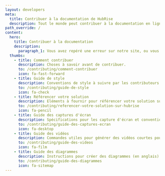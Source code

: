 ```yaml
---
layout: developers
meta:
  title: Contribuer à la documentation de HubRise
  description: Tout le monde peut contribuer à la documentation en ligne de HubRise. Découvrez comment mettre à jour ou compléter une documentation, ou corriger directement une erreur sur notre site.
path_override: /
content:
  hero:
    title: Contribuer à la documentation
    description:
      paragraph_1: Vous avez repéré une erreur sur notre site, ou vous souhaitez mettre à jour la documentation de votre solution ? Nous vous expliquons comment procéder.
  thumbs:
    - title: Comment contribuer
      description: Choses à savoir avant de contribuer.
      to: /contributing/comment-contribuer
      icon: fa-fast-forward
    - title: Guide de style
      description: Conventions de style à suivre par les contributeurs.
      to: /contributing/guide-de-style
      icon: fa-check
    - title: Référencer votre solution
      description: Eléments à fournir pour référencer votre solution sur HubRise.
      to: /contributing/referencer-votre-solution-sur-hubrise
      icon: fa-pencil
    - title: Guide des captures d'écran
      description: Spécifications pour les capture d'écran et convention de dénomination des fichiers (en anglais).
      to: /contributing/guide-des-captures-ecran
      icon: fa-desktop
    - title: Guide des vidéos
      description: Commandes utiles pour générer des vidéos courtes pour tutoriels (en anglais). 
      to: /contributing/guide-des-videos
      icon: fa-film
    - title: Guide des diagrammes
      description: Instructions pour créer des diagrammes (en anglais).
      to: /contributing/guide-des-diagrammes
      icon: fa-sitemap
---
```

